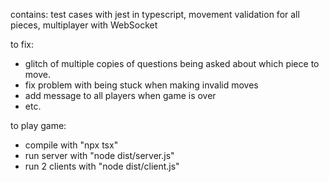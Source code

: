 contains: test cases with jest in typescript, movement validation for all pieces, multiplayer with WebSocket

to fix:
- glitch of multiple copies of questions being asked about which piece to move.
- fix problem with being stuck when making invalid moves
- add message to all players when game is over
- etc.

to play game:
- compile with "npx tsx"
- run server with "node dist/server.js"
- run 2 clients with "node dist/client.js"
